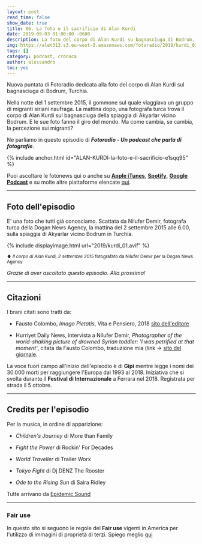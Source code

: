 ```yaml
---
layout: post
read_time: false
show_date: true
title: 06. La foto e il sacrificio di Alan Kurdi
date: 2019-09-03 01:00:00 -0600
description: La foto del corpo di Alan Kurdi su bagnasciuga di Bodrum, Turchia
img: https://alet313.s3.eu-west-3.amazonaws.com/fotoradio/2019/kurdi_01.avif
tags: []
category: podcast, cronaca
author: alessandro
toc: yes
---
```


Nuova puntata di Fotoradio dedicata alla foto del corpo di Alan Kurdi sul bagnasciuga di Bodrum, Turchia.
<!--more-->

Nella notte del 1 settembre 2015, il gommone sul quale viaggiava un gruppo di migranti siriani naufraga. La mattina dopo, una fotografa turca trova il corpo di Alan Kurdi sul bagnasciuga della spiaggia di Akyarlar vicino Bodrum. E le sue foto fanno il giro del mondo. Ma come cambia, se cambia, la percezione sui migranti?

Ne parliamo in questo episodio di **_Fotoradio - Un podcast che parla di fotografie_**.

{% include anchor.html id="ALAN-KURDI-la-foto-e-il-sacrificio-e1sqq95" %}

Puoi ascoltare le fotonews qui o anche su [**Apple iTunes**](https://links.fotoradio.info/apple), [**Spotify**](https://links.fotoradio.info/spotify), [**Google Podcast**](https://links.fotoradio.info/google) e su molte altre piattaforme elencate [qui](/static_page/listen/).


- - -

## Foto dell'episodio

E' una foto che tutti già conosciamo. Scattata da Nilufer Demir, fotografa turca della Dogan News Agency, la mattina del 2 settembre 2015 alle 6.00, sulla spiaggia di Akyarlar vicino Bodrum in Turchia.

{% include displayimage.html url="2019/kurdi_01.avif" %}

<small>⬆︎ _Il corpo di Alan Kurdi, 2 settembre 2015_ fotografato da Nilufer Demir per la Dogan News Agency</small>


_Grazie di aver ascoltato questo episodio. Alla prossima!_


- - -

## Citazioni

I brani citati sono tratti da:

- Fausto Colombo, _Imago Pietatis_, Vita e Pensiero, 2018 [sito dell'editore](http://www.vitaepensiero.it/scheda-libro/fausto-colombo/imago-pietatis-9788834335482-346177.html)

- Hurriyet Daily News, intervista a Nilufer Demir, _Photographer of the world-shaking picture of drowned Syrian toddler: 'I was petrified at that moment'_, citata da Fausto Colombo, traduzione mia (link -> [sito del giornale](http://www.hurriyetdailynews.com/photographer-of-the-world-shaking-picture-of-drowned-syrian-toddler-i-was-petrified-at-that-moment-87951).

La voce fuori campo all'inizio dell'episodio è di **Gipi** mentre legge i nomi dei 30.000 morti per raggiungere l'Europa dal 1993 al 2018. Iniziativa che si svolta durante il **Festival di Internazionale** a Ferrara nel 2018. Registrata per strada il 5 ottobre.


- - -

## Credits per l'episodio

Per la musica, in ordine di apparizione:

- _Children's Journey_ di More than Family

- _Fight the Power_ di Rockin' For Decades

- _World Traveller_ di Trailer Worx

- _Tokyo Fight_ di Dj DENZ The Rooster

- _Ode to the Rising Sun_ di Saira Ridley

Tutte arrivano da [Epidemic Sound](https://www.epidemicsound.com/)

- - -

### Fair use

In questo sito si seguono le regole del **Fair use** vigenti in America per l'utilizzo di immagini di proprietà di terzi. Spiego meglio [qui](../../fair_use.html)

